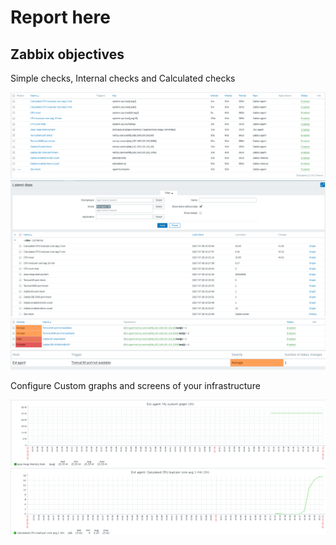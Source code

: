 # Report here  
## Zabbix objectives  
Simple checks, Internal checks and Calculated checks  

<img src="pictures/zabbix_items.png">

<img src="pictures/zabbix_item_stats.png">

<img src="pictures/zabbix_triggers.png">

<img src="pictures/zabbix_trigger_report.png">

Configure Custom graphs and screens of your infrastructure  

<img src="pictures/zabbix_custom_graph.png">

<img src="pictures/zabbix_cpu_graph.png">

